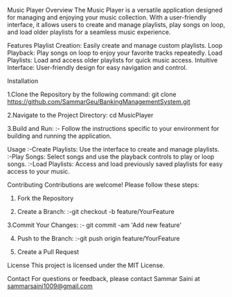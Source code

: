 Music Player
Overview
The Music Player is a versatile application designed for managing and enjoying your music collection. With a user-friendly interface, it allows users to create and manage playlists, play songs on loop, and load older playlists for a seamless music experience.

Features
Playlist Creation: Easily create and manage custom playlists.
Loop Playback: Play songs on loop to enjoy your favorite tracks repeatedly.
Load Playlists: Load and access older playlists for quick music access.
Intuitive Interface: User-friendly design for easy navigation and control.

Installation

1.Clone the Repository by the following command:
git clone https://github.com/SammarGeu/BankingManagementSystem.git

2.Navigate to the Project Directory:
cd MusicPlayer

3.Build and Run:
 :- Follow the instructions specific to your environment for building and running the application.

Usage
:-Create Playlists: Use the interface to create and manage playlists.
:-Play Songs: Select songs and use the playback controls to play or loop songs.
:-Load Playlists: Access and load previously saved playlists for easy access to your music.


Contributing
Contributions are welcome! Please follow these steps:

1. Fork the Repository

2. Create a Branch:
 :-git checkout -b feature/YourFeature

3.Commit Your Changes:
 :- git commit -am 'Add new feature'
 
4. Push to the Branch:
  :-git push origin feature/YourFeature

5. Create a Pull Request

License
This project is licensed under the MIT License.

Contact
For questions or feedback, please contact Sammar Saini at sammarsaini1009@gmail.com
  
